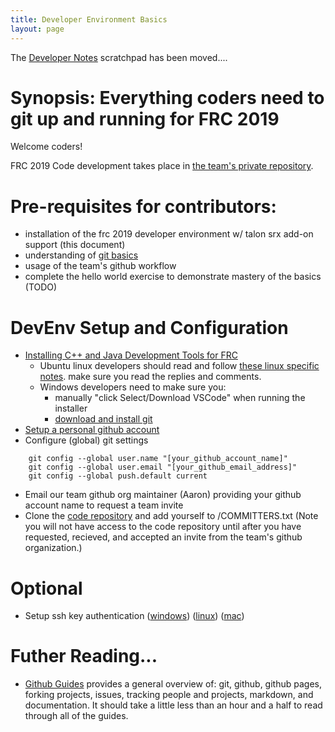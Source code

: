 ```yaml
---
title: Developer Environment Basics
layout: page
---
```


The [Developer Notes](/docs/dev_notes.md) scratchpad has been moved.... 

# Synopsis: Everything coders need to git up and running for FRC 2019

Welcome coders! 

FRC 2019 Code development takes place in [the team's private repository][team4026-frc2019-repo].

# Pre-requisites for contributors:
- installation of the frc 2019 developer environment w/ talon srx add-on support (this document)
- understanding of [git basics](/docs/git_basics.md)
- usage of the team's github workflow
- complete the hello world exercise to demonstrate mastery of the basics (TODO)

# DevEnv Setup and Configuration

- [Installing C++ and Java Development Tools for FRC][1027503-installing-c-and-java-development-tools-for-frc]
  - Ubuntu linux developers should read and follow [these linux specific notes][frc2019-vscode-and-3rd-party-install]. make sure you read the replies and comments.
  - Windows developers need to make sure you:
    - manually "click Select/Download VSCode" when running the installer
    - [download and install git][git-download]
- [Setup a personal github account][create-github-account]
- Configure (global) git settings
```
    git config --global user.name "[your_github_account_name]"
    git config --global user.email "[your_github_email_address]"
    git config --global push.default current
```
- Email our team github org maintainer (Aaron) providing your github account name to request a team invite
- Clone the [code repository][team4026-frc2019-repo] and add yourself to /COMMITTERS.txt (Note you will not have access to the code repository until after you have requested, recieved, and accepted an invite from the team's github organization.)

# Optional

- Setup ssh key authentication ([windows](https://help.github.com/articles/generating-a-new-ssh-key-and-adding-it-to-the-ssh-agent/#platform-windows)) ([linux](https://help.github.com/articles/generating-a-new-ssh-key-and-adding-it-to-the-ssh-agent/#platform-linux)) ([mac](https://help.github.com/articles/generating-a-new-ssh-key-and-adding-it-to-the-ssh-agent/#platform-mac))

# Futher Reading...

- [Github Guides][github-guides] provides a general overview of: git, github, github pages, forking projects, issues, tracking people and projects, markdown, and documentation. It should take a little less than an hour and a half to read through all of the guides.

[github-guides]: https://guides.github.com/
[team4026-frc2019-repo]: https://github.com/Decatur-High-GlobalDynamics/FRC-2019-Team-4026
[1027503-installing-c-and-java-development-tools-for-frc]: https://wpilib.screenstepslive.com/s/currentCS/m/java/l/1027503-installing-c-and-java-development-tools-for-frc
[frc2019-vscode-and-3rd-party-install]: https://www.chiefdelphi.com/t/installation-of-the-2019-vscode-and-third-party-libraries-on-ubuntu/340789
[git-download]: https://git-scm.com/downloads
[create-github-account]: https://github.com/join
